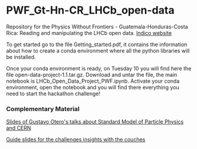# PWF_Gt-Hn-CR_LHCb_open-data
Repository for the Physics Without Frontiers - Guatemala-Honduras-Costa Rica: Reading and manipulating the LHCb open data. [Indico website](https://indico.ictp.it/event/10914/)

To get started go to the file Getting_started.pdf, it contains the information about how to create a conda environment where all the python libraries will be installed.

Once your conda environment is ready, on Tuesday 10 you will find here the file open-data-project-1.1.tar.gz. Download and untar the file, the main notebook is LHCb_Open_Data_Project_PWF.ipynb. Activate your conda environment, open the notebook and you will find there everything you need to start the hackathon challenge!

### Complementary Material

[Slides of Gustavo Otero's talks about Standard Model of Particle Physics and CERN](http://users.df.uba.ar/gotero/PWF-2024/)

[Guide slides for the challenges insights with the couches](https://drive.google.com/file/d/1kjIUzI0sJyoWeXfNdGHeljO9uhE9nJHn/view?usp=sharing)
